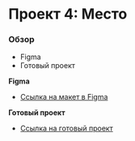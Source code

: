 # Проект 4: Место

### Обзор

* Figma
* Готовый проект

**Figma**

* [Ссылка на макет в Figma](https://www.figma.com/file/StZjf8HnoeLdiXS7dYrLAh/JavaScript.-Sprint-4)

**Готовый проект**
* [Ссылка на готовый проект](https://jtuvaleva.github.io/mesto/)
